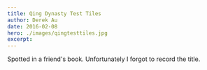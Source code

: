 ```yaml
---
title: Qing Dynasty Test Tiles
author: Derek Au
date: 2016-02-08
hero: ./images/qingtesttiles.jpg
excerpt: 
---
```


Spotted in a friend's book. Unfortunately I forgot to record the title.
